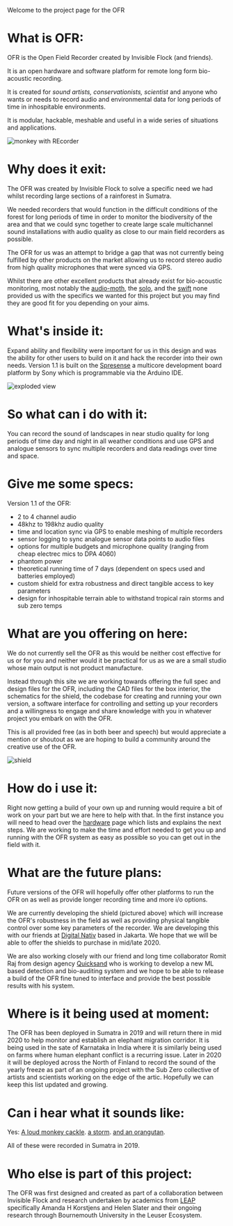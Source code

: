 Welcome to the project page for the OFR

# What is OFR:

OFR is the Open Field Recorder created by Invisible Flock (and friends). 

It is an open hardware and software platform for remote long form bio-acoustic recording. 

It is created for *sound artists, conservationists, scientist* and anyone who wants or needs to record audio and environmental data for long periods of time in inhospitable environments. 

It is modular, hackable, meshable and useful in a wide series of situations and applications.

![monkey with REcorder](/images/monkeyRec.jpg)


# Why does it exit:

The OFR was created by Invisible Flock to solve a specific need we had whilst recording large sections of a rainforest in Sumatra. 

We needed recorders that would function in the difficult conditions of the forest for long periods of time in order to monitor the biodiversity of the area and that we could sync together to create large scale multichannel sound installations with audio quality as close to our main field recorders as possible.

The OFR for us was an attempt to bridge a gap that was not currently being fulfilled by other products on the market allowing us to record stereo audio from high quality microphones that were synced via GPS. 

Whilst there are other excellent products that already exist for bio-acoustic monitoring, most notably the [audio-moth](https://www.openacousticdevices.info/), the [solo](https://solo-system.github.io/home.html), and the [swift](https://www.birds.cornell.edu/ccb/wp-content/uploads/2016/09/SWIFT-SD-Card-Formatting-Protocol.pdf) none provided us with the specifics we wanted for this project but you may find they are good fit for you depending on your aims.


# What's inside it:

Expand ability and flexibility were important for us in this design and was the ability for other users to build on it and hack the recorder into their own needs. Version 1.1 is built on the [Spresense](https://developer.sony.com/develop/spresense/) a multicore development board platform by Sony which is programmable via the Arduino IDE.


![exploded view](/images/recorder_fusion.jpg)

# So what can i do with it:

You can record the sound of landscapes in near studio quality for long periods of time day and night in all weather conditions and use GPS and analogue sensors to sync multiple recorders and data readings over time and space.

# Give me some specs:

Version 1.1 of the OFR:


- 2 to 4 channel audio
- 48khz to 198khz audio quality
- time and location sync via GPS to enable meshing of multiple recorders
- sensor logging to sync analogue sensor data points to audio files
- options for multiple budgets and microphone quality (ranging from cheap electrec mics to DPA 4060)
- phantom power 
- theoretical running time of 7 days (dependent on specs used and batteries employed)
- custom shield for extra robustness and direct tangible access to key parameters
- design for inhospitable terrain able to withstand tropical rain storms and sub zero temps


# What are you offering on here:

We do not currently sell the OFR as this would be neither cost effective for us or for you and neither would it be practical for us as we are a small studio whose main output is not product manufacture. 

Instead through this site we are working towards offering the full spec and design files for the OFR, including the CAD files for the box interior, the schematics for the shield, the codebase for creating and running your own version, a software interface for controlling and setting up your recorders and a willingness to engage and share knowledge with you in whatever project you embark on with the OFR.  

This is all provided free (as in both beer and speech) but would appreciate a mention or shoutout as we are hoping to build a community around the creative use of the OFR.

![shield](/images/shieldOFR.PNG)

# How do i use it:

Right now getting a build of your own up and running would require a bit of work on your part but we are here to help with that. In the first instance you will need to head over the [hardware](hardware/hardwareReadme.md) page which lists and explains the next steps. We are working to make the time and effort needed to get you up and running with the OFR system as easy as possible so you can get out in the field with it.

# What are the future plans:

Future versions of the OFR will hopefully offer other platforms to run the OFR on as well as provide longer recording time and more i/o options. 

We are currently developing the shield (pictured above) which will increase the OFR's robustness in the field as well as providing physical tangible control over some key parameters of the recorder. We are developing this with our friends at [Digital Nativ](https://www.instagram.com/digitalnativ/) based in Jakarta. We hope that we will be able to offer the shields to  purchase in mid/late 2020. 

We are also working closely with our friend and long time collaborator Romit Raj from design agency [Quicksand](http://quicksand.co.in/) who is working to develop a new ML based detection and bio-auditing system and we hope to be able to release a build of the OFR fine tuned to interface and provide the best possible results with his system. 


# Where is it being used at moment:

The OFR has been deployed in Sumatra in 2019 and will  return there in mid 2020 to help monitor and establish an elephant migration corridor. It is being used in the sate of Karnataka in India where it is similarly being used on farms where human elephant conflict is a recurring issue. Later in 2020 it will be deployed across the North of Finland to record the sound of the yearly freeze as part of an ongoing project with the Sub Zero collective of artists and scientists working on the edge of the artic. Hopefully we can keep this list updated and growing.

# Can i hear what it sounds like:

Yes:
[A loud monkey cackle](/soundSample/cackle-veryloud-box1.wav).
[a storm](/soundSample/THUNDERSTORM-CLIP-BOX8.wav).
[and an orangutan](/soundSample/O-TANG-CLIP.wav).

All of these were recorded in Sumatra in 2019.

# Who else is part of this project:

The OFR was first designed and created as part of a collaboration between Invisible Flock and research undertaken by academics from [LEAP](https://go-leap.wixsite.com/home) specifically Amanda H Korstjens and Helen Slater and their ongoing research through Bournemouth University in the Leuser Ecosystem.


